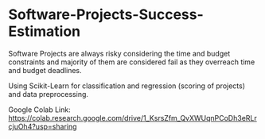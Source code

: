 # Software-Projects-Success-Estimation

Software Projects are always risky considering the time and budget constraints and majority of 
them are considered fail as they overreach time and budget deadlines.

Using Scikit-Learn for classification and regression (scoring of projects) and 
data preprocessing.


Google Colab Link: https://colab.research.google.com/drive/1_KsrsZfm_QvXWUqnPCoDh3eRLrcjuOh4?usp=sharing
